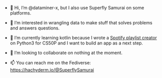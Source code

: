 - 👋 Hi, I’m @dataminer-x, but I also use Superfly Samurai on some platforms. 
- 👀 I’m interested in wrangling data to make stuff that solves problems and answers questions.
- 🌱 I’m currently learning kotlin because I wrote a [Spotify playlist creator](https://github.com/me50/dataminer-x) on Python3 for CS50P and I want to build an app
 as a next step.

- 💞️ I’m looking to collaborate on nothing at the moment.
- 📫 You can reach me on the Fediverse: https://hachyderm.io/@SuperflySamurai


<!---
dataminer-x/dataminer-x is a ✨ special ✨ repository because its `README.md` (this file) appears on your GitHub profile.
You can click the Preview link to take a look at your changes.
--->
